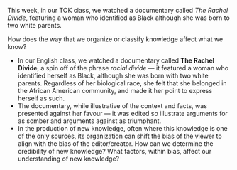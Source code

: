 This week, in our TOK class, we watched a documentary called *The Rachel Divide*, featuring a woman who identified as Black although she was born to two white parents. 

How does the way that we organize or classify knowledge affect what we know?

- In our English class, we watched a documentary called **The Rachel Divide**, a spin off of the phrase *racial divide* — it featured a woman who identified herself as Black, although she was born with two white parents. Regardless of her biological race, she felt that she belonged in the African American community, and made it her point to express herself as such. 
- The documentary, while illustrative of the context and facts, was presented against her favour — it was edited so illustrate arguments for as somber and arguments against as triumphant.
- In the production of new knowledge, often where this knowledge is one of the only sources, its organization can shift the bias of the viewer to align with the bias of the editor/creator. How can we determine the credibility of new knowledge? What factors, within bias, affect our understanding of new knowledge?


